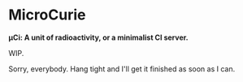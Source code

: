# MicroCurie
**μCi: A unit of radioactivity, or a minimalist CI server.**

WIP.

Sorry, everybody. Hang tight and I'll get it finished as soon as I can.
